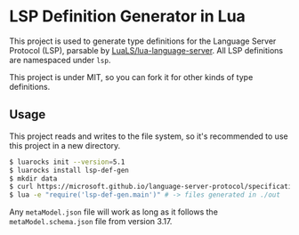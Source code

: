 # LSP Definition Generator in Lua

This project is used to generate type definitions for the Language Server
Protocol (LSP), parsable by [LuaLS/lua-language-server](https://github.com/LuaLS/lua-language-server). All LSP definitions are namespaced under
`lsp`.

This project is under MIT, so you can fork it for other kinds of type
definitions.

## Usage

This project reads and writes to the file system, so it's recommended
to use this project in a new directory.

```sh
$ luarocks init --version=5.1
$ luarocks install lsp-def-gen
$ mkdir data
$ curl https://microsoft.github.io/language-server-protocol/specifications/lsp/3.17/metaModel/metaModel.json -o data/metaModel.json
$ lua -e "require('lsp-def-gen.main')" # -> files generated in ./out
```

Any `metaModel.json` file will work as long as it follows the
`metaModel.schema.json` file from version 3.17.
